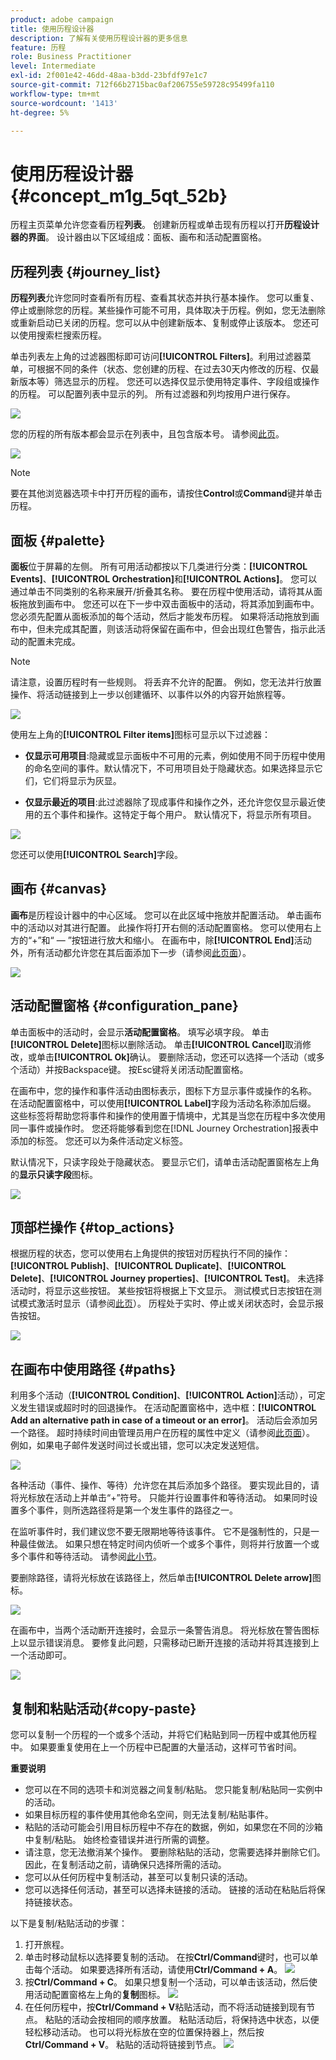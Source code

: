 ```yaml
---
product: adobe campaign
title: 使用历程设计器
description: 了解有关使用历程设计器的更多信息
feature: 历程
role: Business Practitioner
level: Intermediate
exl-id: 2f001e42-46dd-48aa-b3dd-23bfdf97e1c7
source-git-commit: 712f66b2715bac0af206755e59728c95499fa110
workflow-type: tm+mt
source-wordcount: '1413'
ht-degree: 5%

---
```


# 使用历程设计器 {#concept_m1g_5qt_52b}

历程主页菜单允许您查看历程&#x200B;**列表**。 创建新历程或单击现有历程以打开&#x200B;**历程设计器的界面**。 设计器由以下区域组成：面板、画布和活动配置窗格。

## 历程列表 {#journey_list}

**历程列表**&#x200B;允许您同时查看所有历程、查看其状态并执行基本操作。 您可以重复、停止或删除您的历程。某些操作可能不可用，具体取决于历程。例如，您无法删除或重新启动已关闭的历程。您可以从中创建新版本、复制或停止该版本。 您还可以使用搜索栏搜索历程。

单击列表左上角的过滤器图标即可访问&#x200B;**[!UICONTROL Filters]**。利用过滤器菜单，可根据不同的条件（状态、您创建的历程、在过去30天内修改的历程、仅最新版本等）筛选显示的历程。 您还可以选择仅显示使用特定事件、字段组或操作的历程。 可以配置列表中显示的列。 所有过滤器和列均按用户进行保存。

![](../assets/journey74.png)

您的历程的所有版本都会显示在列表中，且包含版本号。 请参阅[此页](../building-journeys/journey-versions.md)。

![](../assets/journey37.png)

>[!NOTE]
>
>要在其他浏览器选项卡中打开历程的画布，请按住&#x200B;**Control**&#x200B;或&#x200B;**Command**&#x200B;键并单击历程。

## 面板 {#palette}

**面板**&#x200B;位于屏幕的左侧。 所有可用活动都按以下几类进行分类：**[!UICONTROL Events]**、**[!UICONTROL Orchestration]**&#x200B;和&#x200B;**[!UICONTROL Actions]**。 您可以通过单击不同类别的名称来展开/折叠其名称。 要在历程中使用活动，请将其从面板拖放到画布中。 您还可以在下一步中双击面板中的活动，将其添加到画布中。 您必须先配置从面板添加的每个活动，然后才能发布历程。 如果将活动拖放到画布中，但未完成其配置，则该活动将保留在画布中，但会出现红色警告，指示此活动的配置未完成。

>[!NOTE]
>
>请注意，设置历程时有一些规则。 将丢弃不允许的配置。 例如，您无法并行放置操作、将活动链接到上一步以创建循环、以事件以外的内容开始旅程等。

![](../assets/journey38.png)

使用左上角的&#x200B;**[!UICONTROL Filter items]**&#x200B;图标可显示以下过滤器：

* **仅显示可用项目**:隐藏或显示面板中不可用的元素，例如使用不同于历程中使用的命名空间的事件。默认情况下，不可用项目处于隐藏状态。如果选择显示它们，它们将显示为灰显。

* **仅显示最近的项目**:此过滤器除了现成事件和操作之外，还允许您仅显示最近使用的五个事件和操作。这特定于每个用户。 默认情况下，将显示所有项目。

![](../assets/palette-filter.png)

您还可以使用&#x200B;**[!UICONTROL Search]**&#x200B;字段。

## 画布 {#canvas}

**画布**&#x200B;是历程设计器中的中心区域。 您可以在此区域中拖放并配置活动。 单击画布中的活动以对其进行配置。 此操作将打开右侧的活动配置窗格。 您可以使用右上方的“+”和“ — ”按钮进行放大和缩小。 在画布中，除&#x200B;**[!UICONTROL End]**&#x200B;活动外，所有活动都允许您在其后面添加下一步（请参阅[此页面](../building-journeys/end-activity.md)）。

![](../assets/journey39.png)

## 活动配置窗格 {#configuration_pane}

单击面板中的活动时，会显示&#x200B;**活动配置窗格**。 填写必填字段。 单击&#x200B;**[!UICONTROL Delete]**&#x200B;图标以删除活动。 单击&#x200B;**[!UICONTROL Cancel]**&#x200B;取消修改，或单击&#x200B;**[!UICONTROL Ok]**&#x200B;确认。 要删除活动，您还可以选择一个活动（或多个活动）并按Backspace键。 按Esc键将关闭活动配置窗格。

在画布中，您的操作和事件活动由图标表示，图标下方显示事件或操作的名称。 在活动配置窗格中，可以使用&#x200B;**[!UICONTROL Label]**&#x200B;字段为活动名称添加后缀。 这些标签将帮助您将事件和操作的使用置于情境中，尤其是当您在历程中多次使用同一事件或操作时。 您还将能够看到您在[!DNL Journey Orchestration]报表中添加的标签。 您还可以为条件活动定义标签。

默认情况下，只读字段处于隐藏状态。 要显示它们，请单击活动配置窗格左上角的&#x200B;**显示只读字段**&#x200B;图标。

![](../assets/journey59bis.png)

## 顶部栏操作 {#top_actions}

根据历程的状态，您可以使用右上角提供的按钮对历程执行不同的操作：**[!UICONTROL Publish]**、**[!UICONTROL Duplicate]**、**[!UICONTROL Delete]**、**[!UICONTROL Journey properties]**、**[!UICONTROL Test]**。 未选择活动时，将显示这些按钮。 某些按钮将根据上下文显示。 测试模式日志按钮在测试模式激活时显示（请参阅[此页](../building-journeys/testing-the-journey.md)）。 历程处于实时、停止或关闭状态时，会显示报告按钮。

![](../assets/journey41.png)

## 在画布中使用路径 {#paths}

利用多个活动（**[!UICONTROL Condition]**、**[!UICONTROL Action]**&#x200B;活动），可定义发生错误或超时时的回退操作。 在活动配置窗格中，选中框：**[!UICONTROL Add an alternative path in case of a timeout or an error]**。 活动后会添加另一个路径。 超时持续时间由管理员用户在历程的属性中定义（请参阅[此页面](../building-journeys/changing-properties.md)）。 例如，如果电子邮件发送时间过长或出错，您可以决定发送短信。

![](../assets/journey42.png)

各种活动（事件、操作、等待）允许您在其后添加多个路径。 要实现此目的，请将光标放在活动上并单击“+”符号。 只能并行设置事件和等待活动。 如果同时设置多个事件，则所选路径将是第一个发生事件的路径之一。

在监听事件时，我们建议您不要无限期地等待该事件。 它不是强制性的，只是一种最佳做法。 如果只想在特定时间内侦听一个或多个事件，则将并行放置一个或多个事件和等待活动。 请参阅[此小节](../building-journeys/event-activities.md#section_vxv_h25_pgb)。

要删除路径，请将光标放在该路径上，然后单击&#x200B;**[!UICONTROL Delete arrow]**&#x200B;图标。

![](../assets/journey42ter.png)

在画布中，当两个活动断开连接时，会显示一条警告消息。 将光标放在警告图标上以显示错误消息。 要修复此问题，只需移动已断开连接的活动并将其连接到上一个活动即可。

![](../assets/canvas-disconnected.png)

## 复制和粘贴活动{#copy-paste}

您可以复制一个历程的一个或多个活动，并将它们粘贴到同一历程中或其他历程中。 如果要重复使用在上一个历程中已配置的大量活动，这样可节省时间。

**重要说明**

* 您可以在不同的选项卡和浏览器之间复制/粘贴。 您只能复制/粘贴同一实例中的活动。
* 如果目标历程的事件使用其他命名空间，则无法复制/粘贴事件。
* 粘贴的活动可能会引用目标历程中不存在的数据，例如，如果您在不同的沙箱中复制/粘贴。 始终检查错误并进行所需的调整。
* 请注意，您无法撤消某个操作。 要删除粘贴的活动，您需要选择并删除它们。 因此，在复制活动之前，请确保只选择所需的活动。
* 您可以从任何历程中复制活动，甚至可以复制只读的活动。
* 您可以选择任何活动，甚至可以选择未链接的活动。 链接的活动在粘贴后将保持链接状态。

以下是复制/粘贴活动的步骤：

1. 打开旅程。
1. 单击时移动鼠标以选择要复制的活动。 在按&#x200B;**Ctrl/Command**&#x200B;键时，也可以单击每个活动。 如果要选择所有活动，请使用&#x200B;**Ctrl/Command + A**。
   ![](../assets/copy-paste1.png)
1. 按&#x200B;**Ctrl/Command + C**。
如果只想复制一个活动，可以单击该活动，然后使用活动配置窗格左上角的**复制**图标。
   ![](../assets/copy-paste2.png)
1. 在任何历程中，按&#x200B;**Ctrl/Command + V**&#x200B;粘贴活动，而不将活动链接到现有节点。 粘贴的活动会按相同的顺序放置。 粘贴活动后，将保持选中状态，以便轻松移动活动。 也可以将光标放在空的位置保持器上，然后按&#x200B;**Ctrl/Command + V**。 粘贴的活动将链接到节点。
   ![](../assets/copy-paste3.png)
